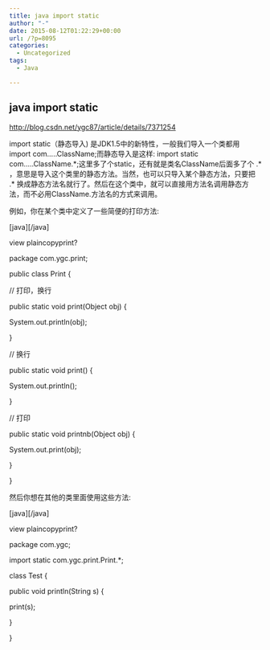 ```yaml
---
title: java import static
author: "-"
date: 2015-08-12T01:22:29+00:00
url: /?p=8095
categories:
  - Uncategorized
tags:
  - Java

---
```

## java import static
http://blog.csdn.net/ygc87/article/details/7371254

import static（静态导入) 是JDK1.5中的新特性，一般我们导入一个类都用 import com.....ClassName;而静态导入是这样: import static com.....ClassName.\*;这里多了个static，还有就是类名ClassName后面多了个 .\* ，意思是导入这个类里的静态方法。当然，也可以只导入某个静态方法，只要把 .* 换成静态方法名就行了。然后在这个类中，就可以直接用方法名调用静态方法，而不必用ClassName.方法名的方式来调用。

例如，你在某个类中定义了一些简便的打印方法: 

[java][/java]

view plaincopyprint?
  
package com.ygc.print;

public class Print {
  
// 打印，换行
  
public static void print(Object obj) {
  
System.out.println(obj);
  
}

// 换行
  
public static void print() {
  
System.out.println();
  
}

// 打印
  
public static void printnb(Object obj) {
  
System.out.print(obj);
  
}
  
}

然后你想在其他的类里面使用这些方法: 

[java][/java]

view plaincopyprint?
  
package com.ygc;

import static com.ygc.print.Print.*;

class Test {
  
public void println(String s) {
  
print(s);
  
}
  
}

